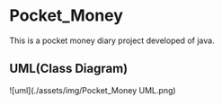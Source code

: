 # Pocket_Money

This is a pocket money diary project developed of java.  
  
## UML(Class Diagram)

![uml](./assets/img/Pocket_Money UML.png)  
  